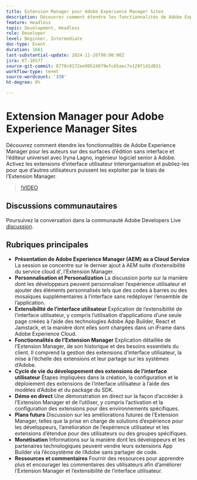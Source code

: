 ```yaml
---
title: Extension Manager pour Adobe Experience Manager Sites
description: Découvrez comment étendre les fonctionnalités de Adobe Experience Manager avec l’Extension Manager, en autorisant les extensions et la personnalisation d’interfaces utilisateur inter-organisations sans redéployer l’ensemble de l’application, comme l’a démontré Iryna Lagno, ingénieur logiciel senior chez Adobe.
feature: Headless
topic: Development, Headless
role: Developer
level: Beginner, Intermediate
doc-type: Event
duration: 1661
last-substantial-update: 2024-11-26T00:00:00Z
jira: KT-16577
source-git-commit: 8770c8172ee90524079efc65aec7e129f1d1d031
workflow-type: tm+mt
source-wordcount: '338'
ht-degree: 0%

---
```



# Extension Manager pour Adobe Experience Manager Sites

Découvrez comment étendre les fonctionnalités de Adobe Experience Manager pour les auteurs sur des surfaces d’édition sans interface et l’éditeur universel avec Iryna Lagno, ingénieur logiciel senior à Adobe. Activez les extensions d’interface utilisateur interorganisation et publiez-les pour que d’autres utilisateurs puissent les exploiter par le biais de l’Extension Manager.

>[!VIDEO](https://video.tv.adobe.com/v/3440404/?learn=on&enablevpops)

## Discussions communautaires

Poursuivez la conversation dans la communauté Adobe Developers Live [discussion](https://adobe.ly/48N59Uj).

## Rubriques principales

* **Présentation de Adobe Experience Manager (AEM) as a Cloud Service** La session se concentre sur le dernier ajout à AEM suite d’extensibilité du service cloud d’, l’Extension Manager.
* **Personnalisation et Personalization** La discussion porte sur la manière dont les développeurs peuvent personnaliser l’expérience utilisateur et ajouter des éléments personnalisés tels que des codes à barres ou des mosaïques supplémentaires à l’interface sans redéployer l’ensemble de l’application.
* **Extensibilité de l’interface utilisateur** Explication de l’extensibilité de l’interface utilisateur, y compris l’utilisation d’applications d’une seule page créées à l’aide des technologies Adobe App Builder, React et Jamstack, et la manière dont elles sont chargées dans un iFrame dans Adobe Experience Cloud.
* **Fonctionnalités de l’Extension Manager** Explication détaillée de l’Extension Manager, de son historique et des besoins essentiels du client. Il comprend la gestion des extensions d’interface utilisateur, la mise à l’échelle des extensions et leur partage sur les systèmes d’Adobe.
* **Cycle de vie du développement des extensions de l’interface utilisateur** Étapes impliquées dans la création, la configuration et le déploiement des extensions de l’interface utilisateur à l’aide des modèles d’Adobe et du package du SDK.
* **Démo en direct** Une démonstration en direct sur la façon d’accéder à l’Extension Manager et de l’utiliser, y compris l’activation et la configuration des extensions pour des environnements spécifiques.
* **Plans futurs** Discussion sur les améliorations futures de l’Extension Manager, telles que la prise en charge de solutions d’expérience pour les développeurs, l’amélioration de l’expérience utilisateur et les extensions d’étendue pour des utilisateurs ou des groupes spécifiques.
* **Monétisation** Informations sur la manière dont les développeurs et les partenaires technologiques peuvent vendre leurs extensions App Builder via l’écosystème de l’Adobe sans partager de code.
* **Ressources et commentaires** Fournir des ressources pour apprendre plus et encourager les commentaires des utilisateurs afin d’améliorer l’Extension Manager et l’extensibilité de l’interface utilisateur.